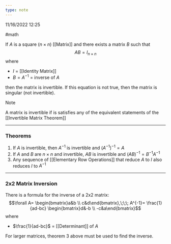 ```yaml
---
type: note
---
```

11/16/2022 12:25

  #math 

If $A$ is a square ($n\times n$) [[Matrix]] and there exists a matrix $B$ such that 
$$
AB=I_{n\times n}
$$
where
- $I$ = [[Identity Matrix]]
- $B=A^{-1}$ = inverse of $A$

then the matrix is invertible. If this equation is not true, then the matrix is singular (not invertible).

>[!note]
>A matrix is invertible if is satisfies any of the equivalent statements of the [[Invertible Matrix Theorem]]

---

### Theorems
1. If $A$ is invertible, then $A^{-1}$ is invertible and $(A^{-1})^{-1}=A$ 
2. If $A$ and $B$ are $n\times n$ and invertible, $AB$ is invertible and $(AB)^{-1}=B^{-1}A^{-1}$
3. Any sequence of [[Elementary Row Operations]] that reduce $A$ to $I$ also reduces $I$ to $A^{-1}$

---

### 2x2 Matrix Inversion
There is a formula for the inverse of a 2x2 matrix:
$$\forall A=
\begin{bmatrix}a&b \\ c&d\end{bmatrix},\;\;\; A^{-1}= \frac{1}{ad-bc}
\begin{bmatrix}d&-b \\ -c&a\end{bmatrix}$$
where
- $\frac{1}{ad-bc}$ = [[Determinant]] of $A$

For larger matrices, theorem 3 above must be used to find the inverse.